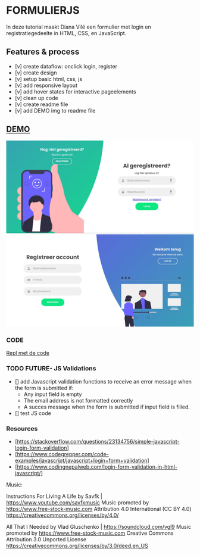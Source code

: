 # FORMULIERJS
In deze tutorial maakt Diana Vilé een formulier met login en registratiegedeelte in HTML, CSS, en JavaScript.

## Features & process
- [v] create dataflow: onclick login, register
- [v] create design
- [v] setup basic html, css, js
- [v] add responsive layout
- [v] add hover states for interactive pageelements
- [v] clean up code
- [v] create readme file
- [v] add DEMO img to readme file

## [DEMO](https://formulierjs.vilediana.repl.co/#)
![loginformulier](https://github.com/dianavile/FormulierJS/blob/main/design/loginformulier.JPG)
![registratieformulier](https://github.com/dianavile/FormulierJS/blob/main/design/registratieformulier.JPG)

### CODE
[Repl met de code](https://replit.com/@VileDiana/FormulierJS?v=1)

### TODO FUTURE- JS Validations
- [] add Javascript validation functions to receive an error message when the form is submitted if:
  - Any input field is empty
  - The email address is not formatted correctly 
  - A succes message when the form is submitted if input field is filled.
- [] test JS code

### Resources
- [https://stackoverflow.com/questions/23134756/simple-javascript-login-form-validation]
- [https://www.codegrepper.com/code-examples/javascript/javascript+login+form+validation]
- [https://www.codingnepalweb.com/login-form-validation-in-html-javascript/]

Music: 

Instructions For Living A Life by Savfk | https://www.youtube.com/savfkmusic
Music promoted by https://www.free-stock-music.com
Attribution 4.0 International (CC BY 4.0)
https://creativecommons.org/licenses/by/4.0/

All That I Needed by Vlad Gluschenko | https://soundcloud.com/vgl9
Music promoted by https://www.free-stock-music.com
Creative Commons Attribution 3.0 Unported License
https://creativecommons.org/licenses/by/3.0/deed.en_US
